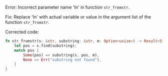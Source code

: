 Error: Incorrect parameter name 'In' in function `str_fromstr`.

Fix: Replace 'In' with actual variable or value in the argument list of the function `str_fromstr`.

Corrected code:

```rs
fn str_fromstr(s: &str, substring: &str, m: Option<usize>) -> Result<String, &'static str> {
    let pos = s.find(substring);
    match pos {
        Some(pos) => substring(s, pos, m),
        None => Err("substring not found"),
    }
}
```
